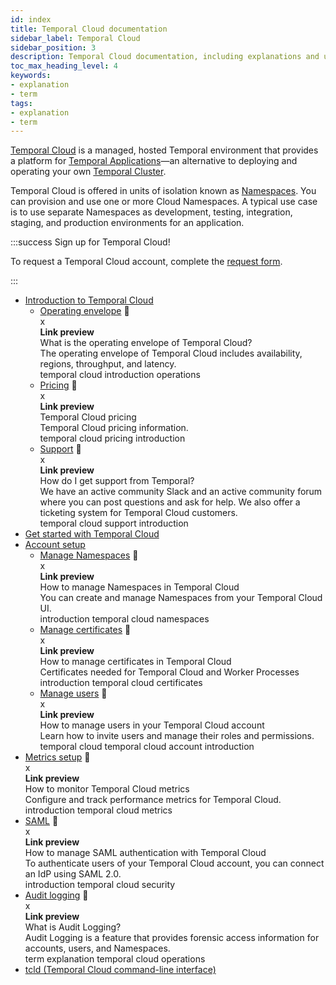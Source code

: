 ```yaml
---
id: index
title: Temporal Cloud documentation
sidebar_label: Temporal Cloud
sidebar_position: 3
description: Temporal Cloud documentation, including explanations and usage.
toc_max_heading_level: 4
keywords:
- explanation
- term
tags:
- explanation
- term
---
```


<!-- THIS FILE IS GENERATED. DO NOT EDIT THIS FILE DIRECTLY -->

[Temporal Cloud](https://temporal.io/cloud) is a managed, hosted Temporal environment that provides a platform for [Temporal Applications](/temporal/#temporal-application)—an alternative to deploying and operating your own [Temporal Cluster](/clusters).

Temporal Cloud is offered in units of isolation known as [Namespaces](/namespaces). You can provision and use one or more Cloud Namespaces. A typical use case is to use separate Namespaces as development, testing, integration, staging, and production environments for an application.

:::success Sign up for Temporal Cloud!

To request a Temporal Cloud account, complete the [request form](https://pages.temporal.io/cloud-request-access).

:::

- [Introduction to Temporal Cloud](/cloud/introduction)
  - [Operating envelope](/cloud/introduction/operating-envelope#) <span id="i-e47c77b8-7df6-4f6a-b3f0-461df7ba11e9" class="clickable-i clickable-link-preview">🔗</span><div id="preview-modal-e47c77b8-7df6-4f6a-b3f0-461df7ba11e9" class="preview-modal"><div class="modal-header"><div id="x-e47c77b8-7df6-4f6a-b3f0-461df7ba11e9" class="clickable-x clickable-link-preview">x</div><b>Link preview</b></div><div class="preview-modal-title">What is the operating envelope of Temporal Cloud?</div><div class="preview-modal-description">The operating envelope of Temporal Cloud includes availability, regions, throughput, and latency.</div><div class="preview-modal-tags"><span class="preview-modal-tag">temporal cloud</span> <span class="preview-modal-tag">introduction</span> <span class="preview-modal-tag">operations</span></div></div>
  - [Pricing](/cloud/introduction/pricing#) <span id="i-f7cd8b4e-3051-4b05-8633-d5adc04a822c" class="clickable-i clickable-link-preview">🔗</span><div id="preview-modal-f7cd8b4e-3051-4b05-8633-d5adc04a822c" class="preview-modal"><div class="modal-header"><div id="x-f7cd8b4e-3051-4b05-8633-d5adc04a822c" class="clickable-x clickable-link-preview">x</div><b>Link preview</b></div><div class="preview-modal-title">Temporal Cloud pricing</div><div class="preview-modal-description">Temporal Cloud pricing information.</div><div class="preview-modal-tags"><span class="preview-modal-tag">temporal cloud</span> <span class="preview-modal-tag">pricing</span> <span class="preview-modal-tag">introduction</span></div></div>
  - [Support](/cloud/introduction/support#) <span id="i-41b6cb33-bc94-4f58-a83f-4e8c6cfbb21e" class="clickable-i clickable-link-preview">🔗</span><div id="preview-modal-41b6cb33-bc94-4f58-a83f-4e8c6cfbb21e" class="preview-modal"><div class="modal-header"><div id="x-41b6cb33-bc94-4f58-a83f-4e8c6cfbb21e" class="clickable-x clickable-link-preview">x</div><b>Link preview</b></div><div class="preview-modal-title">How do I get support from Temporal?</div><div class="preview-modal-description">We have an active community Slack and an active community forum where you can post questions and ask for help. We also offer a ticketing system for Temporal Cloud customers.</div><div class="preview-modal-tags"><span class="preview-modal-tag">temporal cloud</span> <span class="preview-modal-tag">support</span> <span class="preview-modal-tag">introduction</span></div></div>
- [Get started with Temporal Cloud](/cloud/get-started)
- [Account setup](/cloud/account-setup)
  - [Manage Namespaces](/cloud/account-setup/namespaces#) <span id="i-1233effb-041f-453a-a405-31758ed57638" class="clickable-i clickable-link-preview">🔗</span><div id="preview-modal-1233effb-041f-453a-a405-31758ed57638" class="preview-modal"><div class="modal-header"><div id="x-1233effb-041f-453a-a405-31758ed57638" class="clickable-x clickable-link-preview">x</div><b>Link preview</b></div><div class="preview-modal-title">How to manage Namespaces in Temporal Cloud</div><div class="preview-modal-description">You can create and manage Namespaces from your Temporal Cloud UI.</div><div class="preview-modal-tags"><span class="preview-modal-tag">introduction</span> <span class="preview-modal-tag">temporal cloud</span> <span class="preview-modal-tag">namespaces</span></div></div>
  - [Manage certificates](/cloud/account-setup/certificates#) <span id="i-e7f65872-6ac5-4bc9-98b3-4b6b469d8937" class="clickable-i clickable-link-preview">🔗</span><div id="preview-modal-e7f65872-6ac5-4bc9-98b3-4b6b469d8937" class="preview-modal"><div class="modal-header"><div id="x-e7f65872-6ac5-4bc9-98b3-4b6b469d8937" class="clickable-x clickable-link-preview">x</div><b>Link preview</b></div><div class="preview-modal-title">How to manage certificates in Temporal Cloud</div><div class="preview-modal-description">Certificates needed for Temporal Cloud and Worker Processes</div><div class="preview-modal-tags"><span class="preview-modal-tag">introduction</span> <span class="preview-modal-tag">temporal cloud</span> <span class="preview-modal-tag">certificates</span></div></div>
  - [Manage users](/cloud/account-setup/users#) <span id="i-2917c770-ddcc-4246-b863-cdf495dbc2fa" class="clickable-i clickable-link-preview">🔗</span><div id="preview-modal-2917c770-ddcc-4246-b863-cdf495dbc2fa" class="preview-modal"><div class="modal-header"><div id="x-2917c770-ddcc-4246-b863-cdf495dbc2fa" class="clickable-x clickable-link-preview">x</div><b>Link preview</b></div><div class="preview-modal-title">How to manage users in your Temporal Cloud account</div><div class="preview-modal-description">Learn how to invite users and manage their roles and permissions.</div><div class="preview-modal-tags"><span class="preview-modal-tag">temporal cloud</span> <span class="preview-modal-tag">temporal cloud account</span> <span class="preview-modal-tag">introduction</span></div></div>
- [Metrics setup](/cloud/metrics#) <span id="i-04a83724-383d-4e73-92b8-274052283908" class="clickable-i clickable-link-preview">🔗</span><div id="preview-modal-04a83724-383d-4e73-92b8-274052283908" class="preview-modal"><div class="modal-header"><div id="x-04a83724-383d-4e73-92b8-274052283908" class="clickable-x clickable-link-preview">x</div><b>Link preview</b></div><div class="preview-modal-title">How to monitor Temporal Cloud metrics</div><div class="preview-modal-description">Configure and track performance metrics for Temporal Cloud.</div><div class="preview-modal-tags"><span class="preview-modal-tag">introduction</span> <span class="preview-modal-tag">temporal cloud</span> <span class="preview-modal-tag">metrics</span></div></div>
- [SAML](/cloud/how-to-manage-saml-with-temporal-cloud#) <span id="i-6a20c91d-006b-4076-9506-7e1a70e052f2" class="clickable-i clickable-link-preview">🔗</span><div id="preview-modal-6a20c91d-006b-4076-9506-7e1a70e052f2" class="preview-modal"><div class="modal-header"><div id="x-6a20c91d-006b-4076-9506-7e1a70e052f2" class="clickable-x clickable-link-preview">x</div><b>Link preview</b></div><div class="preview-modal-title">How to manage SAML authentication with Temporal Cloud</div><div class="preview-modal-description">To authenticate users of your Temporal Cloud account, you can connect an IdP using SAML 2.0.</div><div class="preview-modal-tags"><span class="preview-modal-tag">introduction</span> <span class="preview-modal-tag">temporal cloud</span> <span class="preview-modal-tag">security</span></div></div>
- [Audit logging](/cloud/how-to-manage-audit-logging#) <span id="i-b55b59cd-fda4-46f2-9d51-49cab4a828a3" class="clickable-i clickable-link-preview">🔗</span><div id="preview-modal-b55b59cd-fda4-46f2-9d51-49cab4a828a3" class="preview-modal"><div class="modal-header"><div id="x-b55b59cd-fda4-46f2-9d51-49cab4a828a3" class="clickable-x clickable-link-preview">x</div><b>Link preview</b></div><div class="preview-modal-title">What is Audit Logging?</div><div class="preview-modal-description">Audit Logging is a feature that provides forensic access information for accounts, users, and Namespaces.</div><div class="preview-modal-tags"><span class="preview-modal-tag">term</span> <span class="preview-modal-tag">explanation</span> <span class="preview-modal-tag">temporal cloud</span> <span class="preview-modal-tag">operations</span></div></div>
- [tcld (Temporal Cloud command-line interface)](/cloud/tcld)
